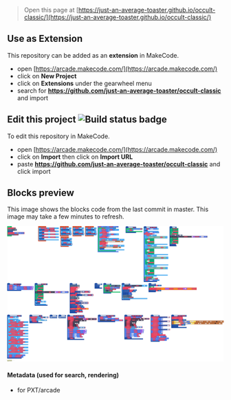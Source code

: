  


> Open this page at [https://just-an-average-toaster.github.io/occult-classic/](https://just-an-average-toaster.github.io/occult-classic/)

## Use as Extension

This repository can be added as an **extension** in MakeCode.

* open [https://arcade.makecode.com/](https://arcade.makecode.com/)
* click on **New Project**
* click on **Extensions** under the gearwheel menu
* search for **https://github.com/just-an-average-toaster/occult-classic** and import

## Edit this project ![Build status badge](https://github.com/just-an-average-toaster/occult-classic/workflows/MakeCode/badge.svg)

To edit this repository in MakeCode.

* open [https://arcade.makecode.com/](https://arcade.makecode.com/)
* click on **Import** then click on **Import URL**
* paste **https://github.com/just-an-average-toaster/occult-classic** and click import

## Blocks preview

This image shows the blocks code from the last commit in master.
This image may take a few minutes to refresh.

![A rendered view of the blocks](https://github.com/just-an-average-toaster/occult-classic/raw/master/.github/makecode/blocks.png)

#### Metadata (used for search, rendering)

* for PXT/arcade
<script src="https://makecode.com/gh-pages-embed.js"></script><script>makeCodeRender("{{ site.makecode.home_url }}", "{{ site.github.owner_name }}/{{ site.github.repository_name }}");</script>

